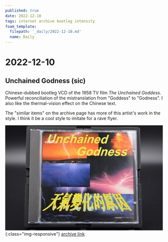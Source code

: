 ```yaml
---
published: true
date: 2022-12-10
tags: internet archive bootleg intensity
foam_template:
  filepath: '_daily/2022-12-10.md'
  name: Daily
---
```


# 2022-12-10

## Unchained Godness (sic)

Chinese-dubbed bootleg VCD of the 1958 TV film *The Unchained Goddess*.
Powerful reconciliation of the mistranslation from "Goddess" to "Godness".
I also like the thermal-vision effect on the Chinese text.

The "similar items" on the archive page has more of this artist's work in the style. I think it be a cool style to imitate for a rave flyer.

![unchained](../images/unchained.jpg){:class="img-responsive"}
[archive link](https://archive.org/details/unchained-godness-video-cd)

